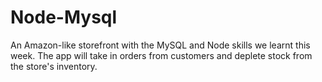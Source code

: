 # Node-Mysql
An Amazon-like storefront with the MySQL and Node skills we learnt this week. The app will take in orders from customers and deplete stock from the store's inventory.
